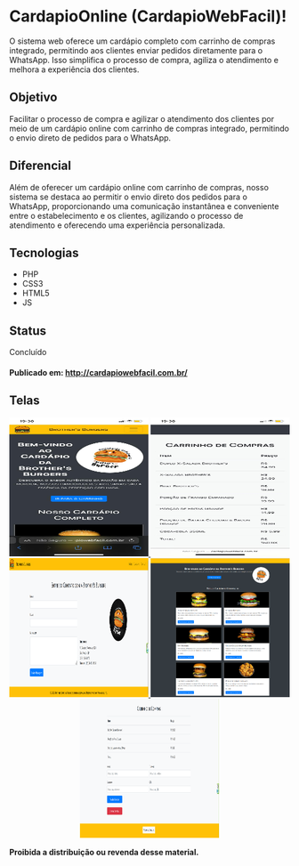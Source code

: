 # CardapioOnline (CardapioWebFacil)!

O sistema web oferece um cardápio completo com carrinho de compras integrado, permitindo aos clientes enviar pedidos diretamente para o WhatsApp. Isso simplifica o processo de compra, agiliza o atendimento e melhora a experiência dos clientes.

## Objetivo

Facilitar o processo de compra e agilizar o atendimento dos clientes por meio de um cardápio online com carrinho de compras integrado, permitindo o envio direto de pedidos para o WhatsApp.

## Diferencial

Além de oferecer um cardápio online com carrinho de compras, nosso sistema se destaca ao permitir o envio direto dos pedidos para o WhatsApp, proporcionando uma comunicação instantânea e conveniente entre o estabelecimento e os clientes, agilizando o processo de atendimento e oferecendo uma experiência personalizada.

## Tecnologias

* PHP
* CSS3
* HTML5
* JS
  
## Status

Concluído

#### **Publicado em:** http://cardapiowebfacil.com.br/

## Telas

<div align="center">
  <a href="./src/01.png">
    <img src="./src/01.png" alt="Imagem 01" width="250" height="250" class="img-thumbnail"/>
  </a>
  <a href="./src/02.png">
    <img src="./src/02.png" alt="Imagem 02" width="250" height="250" class="img-thumbnail"/>
  </a>
  <a href="./src/03.png">
    <img src="./src/03.png" alt="Imagem 03" width="250" height="250" class="img-thumbnail"/>
  </a>
  <a href="./src/04.png">
    <img src="./src/04.png" alt="Imagem 04" width="250" height="250" class="img-thumbnail"/>
  </a>
  <a href="./src/05.png">
    <img src="./src/05.png" alt="Imagem 05" width="250" height="250" class="img-thumbnail"/>
  </a>
</div>



**Proibida a distribuição ou revenda desse material.**
